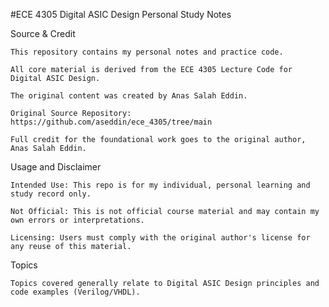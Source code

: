#ECE 4305 Digital ASIC Design Personal Study Notes

Source & Credit

    This repository contains my personal notes and practice code.

    All core material is derived from the ECE 4305 Lecture Code for Digital ASIC Design.

    The original content was created by Anas Salah Eddin.

    Original Source Repository: https://github.com/aseddin/ece_4305/tree/main

    Full credit for the foundational work goes to the original author, Anas Salah Eddin.

Usage and Disclaimer

    Intended Use: This repo is for my individual, personal learning and study record only.

    Not Official: This is not official course material and may contain my own errors or interpretations.

    Licensing: Users must comply with the original author's license for any reuse of this material.

Topics

    Topics covered generally relate to Digital ASIC Design principles and code examples (Verilog/VHDL).
